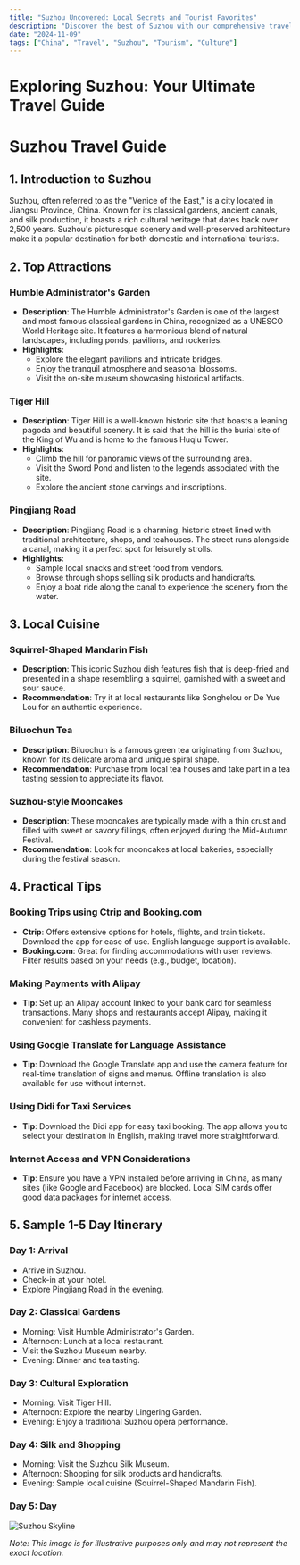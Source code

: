 ```yaml
---
title: "Suzhou Uncovered: Local Secrets and Tourist Favorites"
description: "Discover the best of Suzhou with our comprehensive travel guide. Explore top attractions, savor local cuisine, and get insider tips for an unforgettable Chinese adventure."
date: "2024-11-09"
tags: ["China", "Travel", "Suzhou", "Tourism", "Culture"]
---
```


# Exploring Suzhou: Your Ultimate Travel Guide

# Suzhou Travel Guide

## 1. Introduction to Suzhou
Suzhou, often referred to as the "Venice of the East," is a city located in Jiangsu Province, China. Known for its classical gardens, ancient canals, and silk production, it boasts a rich cultural heritage that dates back over 2,500 years. Suzhou's picturesque scenery and well-preserved architecture make it a popular destination for both domestic and international tourists.

## 2. Top Attractions

### Humble Administrator's Garden
- **Description**: The Humble Administrator's Garden is one of the largest and most famous classical gardens in China, recognized as a UNESCO World Heritage site. It features a harmonious blend of natural landscapes, including ponds, pavilions, and rockeries.
- **Highlights**:
  - Explore the elegant pavilions and intricate bridges.
  - Enjoy the tranquil atmosphere and seasonal blossoms.
  - Visit the on-site museum showcasing historical artifacts.

### Tiger Hill
- **Description**: Tiger Hill is a well-known historic site that boasts a leaning pagoda and beautiful scenery. It is said that the hill is the burial site of the King of Wu and is home to the famous Huqiu Tower.
- **Highlights**:
  - Climb the hill for panoramic views of the surrounding area.
  - Visit the Sword Pond and listen to the legends associated with the site.
  - Explore the ancient stone carvings and inscriptions.

### Pingjiang Road
- **Description**: Pingjiang Road is a charming, historic street lined with traditional architecture, shops, and teahouses. The street runs alongside a canal, making it a perfect spot for leisurely strolls.
- **Highlights**:
  - Sample local snacks and street food from vendors.
  - Browse through shops selling silk products and handicrafts.
  - Enjoy a boat ride along the canal to experience the scenery from the water.

## 3. Local Cuisine

### Squirrel-Shaped Mandarin Fish
- **Description**: This iconic Suzhou dish features fish that is deep-fried and presented in a shape resembling a squirrel, garnished with a sweet and sour sauce.
- **Recommendation**: Try it at local restaurants like Songhelou or De Yue Lou for an authentic experience.

### Biluochun Tea
- **Description**: Biluochun is a famous green tea originating from Suzhou, known for its delicate aroma and unique spiral shape.
- **Recommendation**: Purchase from local tea houses and take part in a tea tasting session to appreciate its flavor.

### Suzhou-style Mooncakes
- **Description**: These mooncakes are typically made with a thin crust and filled with sweet or savory fillings, often enjoyed during the Mid-Autumn Festival.
- **Recommendation**: Look for mooncakes at local bakeries, especially during the festival season.

## 4. Practical Tips

### Booking Trips using Ctrip and Booking.com
- **Ctrip**: Offers extensive options for hotels, flights, and train tickets. Download the app for ease of use. English language support is available.
- **Booking.com**: Great for finding accommodations with user reviews. Filter results based on your needs (e.g., budget, location).

### Making Payments with Alipay
- **Tip**: Set up an Alipay account linked to your bank card for seamless transactions. Many shops and restaurants accept Alipay, making it convenient for cashless payments.

### Using Google Translate for Language Assistance
- **Tip**: Download the Google Translate app and use the camera feature for real-time translation of signs and menus. Offline translation is also available for use without internet.

### Using Didi for Taxi Services
- **Tip**: Download the Didi app for easy taxi booking. The app allows you to select your destination in English, making travel more straightforward.

### Internet Access and VPN Considerations
- **Tip**: Ensure you have a VPN installed before arriving in China, as many sites (like Google and Facebook) are blocked. Local SIM cards offer good data packages for internet access.

## 5. Sample 1-5 Day Itinerary

### Day 1: Arrival
- Arrive in Suzhou.
- Check-in at your hotel.
- Explore Pingjiang Road in the evening.

### Day 2: Classical Gardens
- Morning: Visit Humble Administrator's Garden.
- Afternoon: Lunch at a local restaurant.
- Visit the Suzhou Museum nearby.
- Evening: Dinner and tea tasting.

### Day 3: Cultural Exploration
- Morning: Visit Tiger Hill.
- Afternoon: Explore the nearby Lingering Garden.
- Evening: Enjoy a traditional Suzhou opera performance.

### Day 4: Silk and Shopping
- Morning: Visit the Suzhou Silk Museum.
- Afternoon: Shopping for silk products and handicrafts.
- Evening: Sample local cuisine (Squirrel-Shaped Mandarin Fish).

### Day 5: Day

<img src="https://source.unsplash.com/1600x900/?Suzhou,cityscape" alt="Suzhou Skyline" loading="lazy">

*Note: This image is for illustrative purposes only and may not represent the exact location.*

